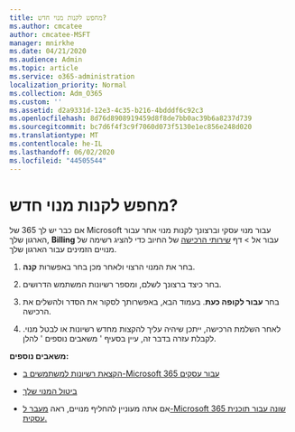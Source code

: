 ```yaml
---
title: מחפש לקנות מנוי חדש?
ms.author: cmcatee
author: cmcatee-MSFT
manager: mnirkhe
ms.date: 04/21/2020
ms.audience: Admin
ms.topic: article
ms.service: o365-administration
localization_priority: Normal
ms.collection: Adm_O365
ms.custom: ''
ms.assetid: d2a9331d-12e3-4c35-b216-4bdddf6c92c3
ms.openlocfilehash: 8d76d8908919459d8f8de7bb0ac39b6a8237d739
ms.sourcegitcommit: bc7d6f4f3c9f7060d073f5130e1ec856e248d020
ms.translationtype: MT
ms.contentlocale: he-IL
ms.lasthandoff: 06/02/2020
ms.locfileid: "44505544"
---
```

# <a name="looking-to-buy-a-new-subscription"></a>מחפש לקנות מנוי חדש?

אם כבר יש לך 365 של Microsoft עבור מנוי עסקי וברצונך לקנות מנוי אחר עבור הארגון שלך, **Billing** עבור אל \> דף [שירותי הרכישה](https://go.microsoft.com/fwlink/p/?linkid=868433) של החיוב כדי להציג רשימה של מנויים הזמינים עבור הארגון שלך.
 
1. בחר את המנוי הרצוי ולאחר מכן בחר באפשרות **קנה**.

2. בחר כיצד ברצונך לשלם, ומספר רשיונות המשתמש הדרושים.

3. בחר **עבור לקופה כעת**. בעמוד הבא, באפשרותך לסקור את הסדר ולהשלים את הרכישה.

4. לאחר השלמת הרכישה, ייתכן שיהיה עליך להקצות מחדש רשיונות או לבטל מנוי. לקבלת עזרה בדבר זה, עיין בסעיף ' משאבים נוספים ' להלן.

 **משאבים נוספים:**
  
- [הקצאת רשיונות למשתמשים ב-Microsoft 365 עבור עסקים](https://docs.microsoft.com/microsoft-365/admin/add-users/add-users)
    
- [ביטול המנוי שלך](https://docs.microsoft.com/microsoft-365/commerce/subscriptions/cancel-your-subscription)
    
- אם אתה מעוניין להחליף מנויים, ראה [מעבר ל-Microsoft 365 שונה עבור תוכנית עסקית.](https://docs.microsoft.com/microsoft-365/commerce/subscriptions/switch-to-a-different-plan)
